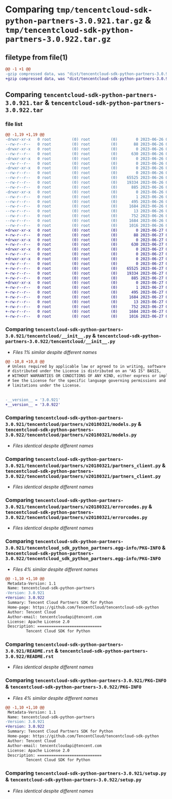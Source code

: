 # Comparing `tmp/tencentcloud-sdk-python-partners-3.0.921.tar.gz` & `tmp/tencentcloud-sdk-python-partners-3.0.922.tar.gz`

## filetype from file(1)

```diff
@@ -1 +1 @@
-gzip compressed data, was "dist/tencentcloud-sdk-python-partners-3.0.921.tar", last modified: Mon Jun 26 00:30:00 2023, max compression
+gzip compressed data, was "dist/tencentcloud-sdk-python-partners-3.0.922.tar", last modified: Tue Jun 27 00:30:15 2023, max compression
```

## Comparing `tencentcloud-sdk-python-partners-3.0.921.tar` & `tencentcloud-sdk-python-partners-3.0.922.tar`

### file list

```diff
@@ -1,19 +1,19 @@
-drwxr-xr-x   0 root         (0) root         (0)        0 2023-06-26 00:30:00.000000 tencentcloud-sdk-python-partners-3.0.921/
--rw-r--r--   0 root         (0) root         (0)       88 2023-06-26 00:30:00.000000 tencentcloud-sdk-python-partners-3.0.921/setup.cfg
-drwxr-xr-x   0 root         (0) root         (0)        0 2023-06-26 00:30:00.000000 tencentcloud-sdk-python-partners-3.0.921/tencentcloud/
--rw-r--r--   0 root         (0) root         (0)      630 2023-06-26 00:29:59.000000 tencentcloud-sdk-python-partners-3.0.921/tencentcloud/__init__.py
-drwxr-xr-x   0 root         (0) root         (0)        0 2023-06-26 00:30:00.000000 tencentcloud-sdk-python-partners-3.0.921/tencentcloud/partners/
--rw-r--r--   0 root         (0) root         (0)        0 2023-06-26 00:29:59.000000 tencentcloud-sdk-python-partners-3.0.921/tencentcloud/partners/__init__.py
-drwxr-xr-x   0 root         (0) root         (0)        0 2023-06-26 00:30:00.000000 tencentcloud-sdk-python-partners-3.0.921/tencentcloud/partners/v20180321/
--rw-r--r--   0 root         (0) root         (0)        0 2023-06-26 00:29:59.000000 tencentcloud-sdk-python-partners-3.0.921/tencentcloud/partners/v20180321/__init__.py
--rw-r--r--   0 root         (0) root         (0)    65525 2023-06-26 00:29:59.000000 tencentcloud-sdk-python-partners-3.0.921/tencentcloud/partners/v20180321/models.py
--rw-r--r--   0 root         (0) root         (0)    19334 2023-06-26 00:29:59.000000 tencentcloud-sdk-python-partners-3.0.921/tencentcloud/partners/v20180321/partners_client.py
--rw-r--r--   0 root         (0) root         (0)      885 2023-06-26 00:29:59.000000 tencentcloud-sdk-python-partners-3.0.921/tencentcloud/partners/v20180321/errorcodes.py
-drwxr-xr-x   0 root         (0) root         (0)        0 2023-06-26 00:30:00.000000 tencentcloud-sdk-python-partners-3.0.921/tencentcloud_sdk_python_partners.egg-info/
--rw-r--r--   0 root         (0) root         (0)        1 2023-06-26 00:30:00.000000 tencentcloud-sdk-python-partners-3.0.921/tencentcloud_sdk_python_partners.egg-info/dependency_links.txt
--rw-r--r--   0 root         (0) root         (0)      495 2023-06-26 00:30:00.000000 tencentcloud-sdk-python-partners-3.0.921/tencentcloud_sdk_python_partners.egg-info/SOURCES.txt
--rw-r--r--   0 root         (0) root         (0)     1684 2023-06-26 00:30:00.000000 tencentcloud-sdk-python-partners-3.0.921/tencentcloud_sdk_python_partners.egg-info/PKG-INFO
--rw-r--r--   0 root         (0) root         (0)       13 2023-06-26 00:30:00.000000 tencentcloud-sdk-python-partners-3.0.921/tencentcloud_sdk_python_partners.egg-info/top_level.txt
--rw-r--r--   0 root         (0) root         (0)      752 2023-06-26 00:29:59.000000 tencentcloud-sdk-python-partners-3.0.921/README.rst
--rw-r--r--   0 root         (0) root         (0)     1684 2023-06-26 00:30:00.000000 tencentcloud-sdk-python-partners-3.0.921/PKG-INFO
--rw-r--r--   0 root         (0) root         (0)     1016 2023-06-26 00:29:59.000000 tencentcloud-sdk-python-partners-3.0.921/setup.py
+drwxr-xr-x   0 root         (0) root         (0)        0 2023-06-27 00:30:15.000000 tencentcloud-sdk-python-partners-3.0.922/
+-rw-r--r--   0 root         (0) root         (0)       88 2023-06-27 00:30:15.000000 tencentcloud-sdk-python-partners-3.0.922/setup.cfg
+drwxr-xr-x   0 root         (0) root         (0)        0 2023-06-27 00:30:15.000000 tencentcloud-sdk-python-partners-3.0.922/tencentcloud/
+-rw-r--r--   0 root         (0) root         (0)      630 2023-06-27 00:30:15.000000 tencentcloud-sdk-python-partners-3.0.922/tencentcloud/__init__.py
+drwxr-xr-x   0 root         (0) root         (0)        0 2023-06-27 00:30:15.000000 tencentcloud-sdk-python-partners-3.0.922/tencentcloud/partners/
+-rw-r--r--   0 root         (0) root         (0)        0 2023-06-27 00:30:15.000000 tencentcloud-sdk-python-partners-3.0.922/tencentcloud/partners/__init__.py
+drwxr-xr-x   0 root         (0) root         (0)        0 2023-06-27 00:30:15.000000 tencentcloud-sdk-python-partners-3.0.922/tencentcloud/partners/v20180321/
+-rw-r--r--   0 root         (0) root         (0)        0 2023-06-27 00:30:15.000000 tencentcloud-sdk-python-partners-3.0.922/tencentcloud/partners/v20180321/__init__.py
+-rw-r--r--   0 root         (0) root         (0)    65525 2023-06-27 00:30:15.000000 tencentcloud-sdk-python-partners-3.0.922/tencentcloud/partners/v20180321/models.py
+-rw-r--r--   0 root         (0) root         (0)    19334 2023-06-27 00:30:15.000000 tencentcloud-sdk-python-partners-3.0.922/tencentcloud/partners/v20180321/partners_client.py
+-rw-r--r--   0 root         (0) root         (0)      885 2023-06-27 00:30:15.000000 tencentcloud-sdk-python-partners-3.0.922/tencentcloud/partners/v20180321/errorcodes.py
+drwxr-xr-x   0 root         (0) root         (0)        0 2023-06-27 00:30:15.000000 tencentcloud-sdk-python-partners-3.0.922/tencentcloud_sdk_python_partners.egg-info/
+-rw-r--r--   0 root         (0) root         (0)        1 2023-06-27 00:30:15.000000 tencentcloud-sdk-python-partners-3.0.922/tencentcloud_sdk_python_partners.egg-info/dependency_links.txt
+-rw-r--r--   0 root         (0) root         (0)      495 2023-06-27 00:30:15.000000 tencentcloud-sdk-python-partners-3.0.922/tencentcloud_sdk_python_partners.egg-info/SOURCES.txt
+-rw-r--r--   0 root         (0) root         (0)     1684 2023-06-27 00:30:15.000000 tencentcloud-sdk-python-partners-3.0.922/tencentcloud_sdk_python_partners.egg-info/PKG-INFO
+-rw-r--r--   0 root         (0) root         (0)       13 2023-06-27 00:30:15.000000 tencentcloud-sdk-python-partners-3.0.922/tencentcloud_sdk_python_partners.egg-info/top_level.txt
+-rw-r--r--   0 root         (0) root         (0)      752 2023-06-27 00:30:15.000000 tencentcloud-sdk-python-partners-3.0.922/README.rst
+-rw-r--r--   0 root         (0) root         (0)     1684 2023-06-27 00:30:15.000000 tencentcloud-sdk-python-partners-3.0.922/PKG-INFO
+-rw-r--r--   0 root         (0) root         (0)     1016 2023-06-27 00:30:15.000000 tencentcloud-sdk-python-partners-3.0.922/setup.py
```

### Comparing `tencentcloud-sdk-python-partners-3.0.921/tencentcloud/__init__.py` & `tencentcloud-sdk-python-partners-3.0.922/tencentcloud/__init__.py`

 * *Files 1% similar despite different names*

```diff
@@ -10,8 +10,8 @@
 # Unless required by applicable law or agreed to in writing, software
 # distributed under the License is distributed on an "AS IS" BASIS,
 # WITHOUT WARRANTIES OR CONDITIONS OF ANY KIND, either express or implied.
 # See the License for the specific language governing permissions and
 # limitations under the License.
 
 
-__version__ = '3.0.921'
+__version__ = '3.0.922'
```

### Comparing `tencentcloud-sdk-python-partners-3.0.921/tencentcloud/partners/v20180321/models.py` & `tencentcloud-sdk-python-partners-3.0.922/tencentcloud/partners/v20180321/models.py`

 * *Files identical despite different names*

### Comparing `tencentcloud-sdk-python-partners-3.0.921/tencentcloud/partners/v20180321/partners_client.py` & `tencentcloud-sdk-python-partners-3.0.922/tencentcloud/partners/v20180321/partners_client.py`

 * *Files identical despite different names*

### Comparing `tencentcloud-sdk-python-partners-3.0.921/tencentcloud/partners/v20180321/errorcodes.py` & `tencentcloud-sdk-python-partners-3.0.922/tencentcloud/partners/v20180321/errorcodes.py`

 * *Files identical despite different names*

### Comparing `tencentcloud-sdk-python-partners-3.0.921/tencentcloud_sdk_python_partners.egg-info/PKG-INFO` & `tencentcloud-sdk-python-partners-3.0.922/tencentcloud_sdk_python_partners.egg-info/PKG-INFO`

 * *Files 4% similar despite different names*

```diff
@@ -1,10 +1,10 @@
 Metadata-Version: 1.1
 Name: tencentcloud-sdk-python-partners
-Version: 3.0.921
+Version: 3.0.922
 Summary: Tencent Cloud Partners SDK for Python
 Home-page: https://github.com/TencentCloud/tencentcloud-sdk-python
 Author: Tencent Cloud
 Author-email: tencentcloudapi@tencent.com
 License: Apache License 2.0
 Description: ============================
         Tencent Cloud SDK for Python
```

### Comparing `tencentcloud-sdk-python-partners-3.0.921/README.rst` & `tencentcloud-sdk-python-partners-3.0.922/README.rst`

 * *Files identical despite different names*

### Comparing `tencentcloud-sdk-python-partners-3.0.921/PKG-INFO` & `tencentcloud-sdk-python-partners-3.0.922/PKG-INFO`

 * *Files 4% similar despite different names*

```diff
@@ -1,10 +1,10 @@
 Metadata-Version: 1.1
 Name: tencentcloud-sdk-python-partners
-Version: 3.0.921
+Version: 3.0.922
 Summary: Tencent Cloud Partners SDK for Python
 Home-page: https://github.com/TencentCloud/tencentcloud-sdk-python
 Author: Tencent Cloud
 Author-email: tencentcloudapi@tencent.com
 License: Apache License 2.0
 Description: ============================
         Tencent Cloud SDK for Python
```

### Comparing `tencentcloud-sdk-python-partners-3.0.921/setup.py` & `tencentcloud-sdk-python-partners-3.0.922/setup.py`

 * *Files identical despite different names*


